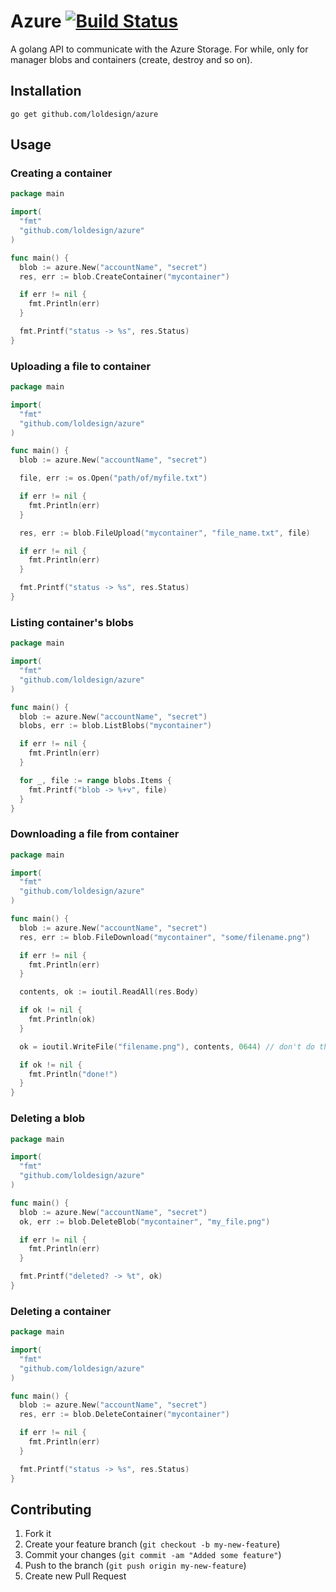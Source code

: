 # Azure [![Build Status](https://travis-ci.org/loldesign/azure.png)](https://travis-ci.org/loldesign/azure)

A golang API to communicate with the Azure Storage.
For while, only for manager blobs and containers (create, destroy and so on).

## Installation

```go get github.com/loldesign/azure```

## Usage

### Creating a container

```go
package main

import(
  "fmt"
  "github.com/loldesign/azure"
)

func main() {
  blob := azure.New("accountName", "secret")
  res, err := blob.CreateContainer("mycontainer")

  if err != nil {
    fmt.Println(err)
  }

  fmt.Printf("status -> %s", res.Status)
}
```

### Uploading a file to container

```go
package main

import(
  "fmt"
  "github.com/loldesign/azure"
)

func main() {
  blob := azure.New("accountName", "secret")

  file, err := os.Open("path/of/myfile.txt")

  if err != nil {
    fmt.Println(err)
  }

  res, err := blob.FileUpload("mycontainer", "file_name.txt", file)

  if err != nil {
    fmt.Println(err)
  }

  fmt.Printf("status -> %s", res.Status)
}
```

### Listing container's blobs

```go
package main

import(
  "fmt"
  "github.com/loldesign/azure"
)

func main() {
  blob := azure.New("accountName", "secret")
  blobs, err := blob.ListBlobs("mycontainer")

  if err != nil {
    fmt.Println(err)
  }

  for _, file := range blobs.Items {
    fmt.Printf("blob -> %+v", file)
  }
}
```

### Downloading a file from container

```go
package main

import(
  "fmt"
  "github.com/loldesign/azure"
)

func main() {
  blob := azure.New("accountName", "secret")
  res, err := blob.FileDownload("mycontainer", "some/filename.png")

  if err != nil {
    fmt.Println(err)
  }

  contents, ok := ioutil.ReadAll(res.Body)

  if ok != nil {
    fmt.Println(ok)
  }

  ok = ioutil.WriteFile("filename.png"), contents, 0644) // don't do that with large files!

  if ok != nil {
    fmt.Println("done!")
  }
}
```

### Deleting a blob

```go
package main

import(
  "fmt"
  "github.com/loldesign/azure"
)

func main() {
  blob := azure.New("accountName", "secret")
  ok, err := blob.DeleteBlob("mycontainer", "my_file.png")

  if err != nil {
    fmt.Println(err)
  }

  fmt.Printf("deleted? -> %t", ok)
}
```

### Deleting a container

```go
package main

import(
  "fmt"
  "github.com/loldesign/azure"
)

func main() {
  blob := azure.New("accountName", "secret")
  res, err := blob.DeleteContainer("mycontainer")

  if err != nil {
    fmt.Println(err)
  }

  fmt.Printf("status -> %s", res.Status)
}
```

## Contributing

1. Fork it
2. Create your feature branch (`git checkout -b my-new-feature`)
3. Commit your changes (`git commit -am "Added some feature"`)
4. Push to the branch (`git push origin my-new-feature`)
5. Create new Pull Request
